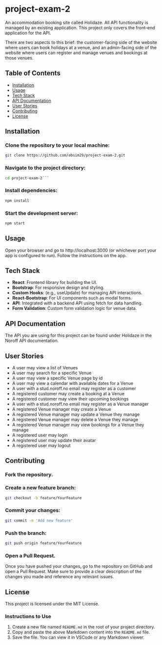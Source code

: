 # project-exam-2

An accommodation booking site called Holidaze. All API functionality is managed by an existing application. This project only covers the front-end application for the API.

There are two aspects to this brief: the customer-facing side of the website where users can book holidays at a venue, and an admin-facing side of the website where users can register and manage venues and bookings at those venues.

## Table of Contents

- [Installation](#installation)
- [Usage](#usage)
- [Tech Stack](#tech-stack)
- [API Documentation](#api-documentation)
- [User Stories](#user-stories)
- [Contributing](#contributing)
- [License](#license)

## Installation

### Clone the repository to your local machine:

```bash
git clone https://github.com/absim29/project-exam-2.git
```

### Navigate to the project directory:

```bash
cd project-exam-2´´´
```

### Install dependencies:

```bash
npm install
```

### Start the development server:

```bash
npm start
```

## Usage

Open your browser and go to http://localhost:3000 (or whichever port your app is configured to run). Follow the instructions on the app.

## Tech Stack

- **React**: Frontend library for building the UI.
- **Bootstrap**: For responsive design and styling.
- **Custom Hooks**: (e.g., useUpdate) for managing API interactions.
- **React-Bootstrap**: For UI components such as modal forms.
- **API**: Integrated with a backend API using fetch for data handling.
- **Form Validation**: Custom form validation logic for venue data.

## API Documentation

The API you are using for this project can be found under Holidaze in the Noroff API documentation.

## User Stories

- A user may view a list of Venues
- A user may search for a specific Venue
- A user may view a specific Venue page by id
- A user may view a calendar with available dates for a Venue
- A user with a stud.noroff.no email may register as a customer
- A registered customer may create a booking at a Venue
- A registered customer may view their upcoming bookings
- A user with a stud.noroff.no email may register as a Venue manager
- A registered Venue manager may create a Venue
- A registered Venue manager may update a Venue they manage
- A registered Venue manager may delete a Venue they manage
- A registered Venue manager may view bookings for a Venue they manage
- A registered user may login
- A registered user may update their avatar
- A registered user may logout

## Contributing

### Fork the repository.

### Create a new feature branch:

```bash
git checkout -b feature/YourFeature
```

### Commit your changes:

```bash
git commit -m 'Add new feature'
```

### Push the branch:

```bash
git push origin feature/YourFeature
```

### Open a Pull Request.

Once you have pushed your changes, go to the repository on GitHub and open a Pull Request. Make sure to provide a clear description of the changes you made and reference any relevant issues.

## License

This project is licensed under the MIT License.

### Instructions to Use

1. Create a new file named `README.md` in the root of your project directory.
2. Copy and paste the above Markdown content into the `README.md` file.
3. Save the file. You can view it in VSCode or any Markdown viewer.
